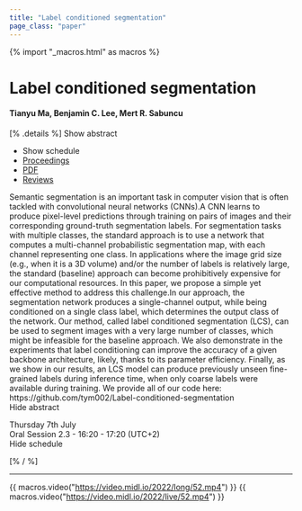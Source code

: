 ```yaml
---
title: "Label conditioned segmentation"
page_class: "paper"
---
```


{% import "_macros.html" as macros %}

# Label conditioned segmentation

#### Tianyu Ma, Benjamin C. Lee, Mert R. Sabuncu

[% .details %]
<a class="toggle_visibility" data-selector=".abstract" data-level="3">Show abstract</a>
- <a class="toggle_visibility" data-selector=".schedule" data-level="3">Show schedule</a>
- <a href="">Proceedings</a>
- <a href="https://openreview.net/pdf?id=ML3EIKhFMaW">PDF</a>
- <a href="https://openreview.net/forum?id=ML3EIKhFMaW">Reviews</a>

<p>
    <span class="abstract">
        Semantic segmentation is an important task in computer vision that is often tackled with convolutional neural networks (CNNs).A CNN learns to produce pixel-level predictions through training on pairs of images and their corresponding ground-truth segmentation labels. For segmentation tasks with multiple classes, the standard approach is to use a network that computes a multi-channel probabilistic segmentation map, with each channel representing one class. In applications where the image grid size (e.g., when it is a 3D volume) and/or the number of labels is relatively large, the standard (baseline) approach can become prohibitively expensive for our computational resources. In this paper, we propose a simple yet effective method to address this challenge.In our approach, the segmentation network produces a single-channel output, while being conditioned on a single class label, which determines the output class of the network. Our method, called label conditioned segmentation (LCS), can be used to segment images with a very large number of classes, which might be infeasible for the baseline approach. We also demonstrate in the experiments that label conditioning can improve the accuracy of a given backbone architecture, likely, thanks to its parameter efficiency. Finally, as we show in our results, an LCS model can produce previously unseen fine-grained labels during inference time, when only coarse labels were available during training. We provide all of our code here: https://github.com/tym002/Label-conditioned-segmentation
        <br>
        <span class="actions"><a class="toggle_visibility" data-level="2">Hide abstract</a></span>
    </span>
</p>

<p>
    <span class="schedule">
        Thursday 7th July<br>Oral Session 2.3 - 16:20 - 17:20 (UTC+2)
        <br>
        <span class="actions"><a class="toggle_visibility" data-level="2">Hide schedule</a></span>
    </span>
</p>

[% / %]


---

{{ macros.video("https://video.midl.io/2022/long/52.mp4") }}
{{ macros.video("https://video.midl.io/2022/live/52.mp4") }}
